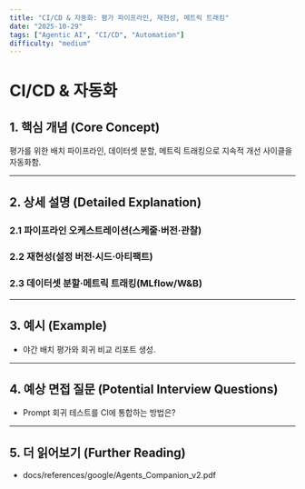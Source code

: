```yaml
---
title: "CI/CD & 자동화: 평가 파이프라인, 재현성, 메트릭 트래킹"
date: "2025-10-29"
tags: ["Agentic AI", "CI/CD", "Automation"]
difficulty: "medium"
---
```


# CI/CD & 자동화

## 1. 핵심 개념 (Core Concept)

평가를 위한 배치 파이프라인, 데이터셋 분할, 메트릭 트래킹으로 지속적 개선 사이클을 자동화함.

---

## 2. 상세 설명 (Detailed Explanation)

### 2.1 파이프라인 오케스트레이션(스케줄·버전·관찰)
### 2.2 재현성(설정 버전·시드·아티팩트)
### 2.3 데이터셋 분할·메트릭 트래킹(MLflow/W&B)

---

## 3. 예시 (Example)

- 야간 배치 평가와 회귀 비교 리포트 생성.

---

## 4. 예상 면접 질문 (Potential Interview Questions)

- Prompt 회귀 테스트를 CI에 통합하는 방법은?

---

## 5. 더 읽어보기 (Further Reading)

- docs/references/google/Agents_Companion_v2.pdf

